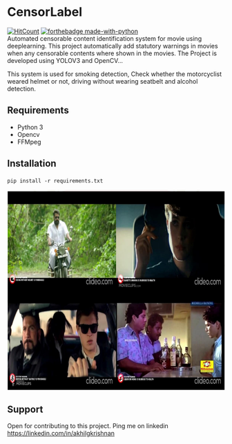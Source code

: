 
# CensorLabel
[![HitCount](http://hits.dwyl.com/AkhilGKrishnan/CensorLabel.svg)](http://hits.dwyl.com/AkhilGKrishnan/CensorLabel)  [![forthebadge made-with-python](http://ForTheBadge.com/images/badges/made-with-python.svg)](https://www.python.org/)<br>
Automated censorable content identification system for movie using deeplearning. This project automatically add statutory warnings in movies when any censorable contents where shown in the movies.
The Project is developed using YOLOV3 and OpenCV...

This system is used for smoking detection, Check whether the motorcyclist weared helmet or not, driving without wearing seatbelt and alcohol detection.

## Requirements

* Python 3
* Opencv
* FFMpeg


## Installation

`pip install -r requirements.txt`


![result](DeepinScreenshot_20200801233307.png)

## Support

Open for contributing to this project. Ping me on linkedin https://linkedin.com/in/akhilgkrishnan
